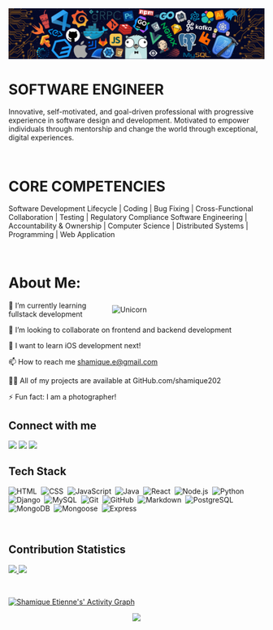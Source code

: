 <img src="https://raw.githubusercontent.com/Jaydeep-Yadav/Jaydeep-Yadav/main/banner.png" >

<br>

# SOFTWARE ENGINEER
Innovative, self-motivated, and goal-driven professional with progressive experience in software design and development. Motivated to empower
individuals through mentorship and change the world through exceptional, digital experiences.

<br>

# CORE COMPETENCIES
Software Development Lifecycle | Coding | Bug Fixing | Cross-Functional Collaboration | Testing | Regulatory Compliance
Software Engineering | Accountability & Ownership | Computer Science | Distributed Systems | Programming | Web Application

<br>

<img align="right" width=300px alt="Unicorn" src="https://media.giphy.com/media/3ohs4BSacFKI7A717y/giphy.gif" style="margin-top:100px"/>

# About Me: 

🌱 I’m currently learning fullstack development

👯 I’m looking to collaborate on frontend and backend development

🤝 I want to learn iOS development next!

📫 How to reach me shamique.e@gmail.com

👨‍💻 All of my projects are available at GitHub.com/shamique202

⚡ Fun fact: I am a photographer!


## Connect with me

<p align = "center">

[<img src="https://img.shields.io/badge/youtube-%231DA1F2.svg?&style=for-the-badge&logo=youtube&logoColor=white&color=black" />](youtube.com/c/Shamique) 
[<img src="https://img.shields.io/badge/linkedin-%2312100E.svg?&style=for-the-badge&logo=linkedin&logoColor=white&color=black" />](https://www.linkedin.com/in/shamiqueetienne/)
[<img src="https://img.shields.io/badge/github-%2312100E.svg?&style=for-the-badge&logo=github&logoColor=white&color=black" />](https://github.com/shamique202)

</p>       

## Tech Stack

![HTML](https://img.shields.io/badge/-HTML-05122A?style=flat&logo=HTML5)&nbsp;
![CSS](https://img.shields.io/badge/-CSS-05122A?style=flat&logo=CSS3&logoColor=1572B6)&nbsp;
![JavaScript](https://img.shields.io/badge/-JavaScript-05122A?style=flat&logo=javascript)&nbsp;
![Java](https://img.shields.io/badge/-Java-05122A?style=flat&logo=Java&logoColor=FFA518)&nbsp;
![React](https://img.shields.io/badge/React-%2320232a.svg?style=flat&logo=react&logoColor=%2361DAFB)&nbsp;
![Node.js](https://img.shields.io/badge/-Node.js-05122A?style=flat&logo=node.js&logoColor=339933)&nbsp;
![Python](https://img.shields.io/badge/-Python-05122A?style=flat&logo=python)&nbsp;
![Django](https://img.shields.io/badge/-Django-05122A?style=flat&logo=django&logoColor=092E20)&nbsp;
![MySQL](https://img.shields.io/badge/-MySQL-05122A?style=flat&logo=mysql&logoColor=4479A1)&nbsp;
![Git](https://img.shields.io/badge/-Git-05122A?style=flat&logo=git)&nbsp;
![GitHub](https://img.shields.io/badge/-GitHub-05122A?style=flat&logo=github)&nbsp;
![Markdown](https://img.shields.io/badge/-Markdown-05122A?style=flat&logo=markdown)&nbsp;
![PostgreSQL](https://img.shields.io/badge/-PostgreSQL-05122A?style=flat&logo=postgresql&logoColor=336791)&nbsp;
![MongoDB](https://img.shields.io/badge/-mongoDB-05122A?style=flat&logo=mongodb&logoColor=336791)&nbsp;
![Mongoose](https://img.shields.io/badge/-mongoose-05122A?style=flat&logo=mongoose&logoColor=336791)&nbsp;
![Express](https://img.shields.io/badge/-Express-05122A?style=flat&logo=express&logoColor=FFCA28)&nbsp;

<!-- ![Flask](https://img.shields.io/badge/-Flask-05122A?style=flat&logo=flask)&nbsp;
![Dart](https://img.shields.io/badge/-Dart-05122A?style=flat&logo=dart&logoColor=1075C2)&nbsp;
![Laravel](https://img.shields.io/badge/-Laravel-05122A?style=flat&logo=laravel&logoColor=FF2D20)&nbsp;
![C](https://img.shields.io/badge/-C-05122A?style=flat&logo=C&logoColor=A8B9CC)&nbsp;
![C++](https://img.shields.io/badge/-C++-05122A?style=flat&logo=C%2B%2B&logoColor=00599C)&nbsp;
![Flutter](https://img.shields.io/badge/-Flutter-05122A?style=flat&logo=flutter&logoColor=02569B)&nbsp;
![Bootstrap](https://img.shields.io/badge/-Bootstrap-05122A?style=flat&logo=bootstrap&logoColor=563D7C)&nbsp;
![JSON](https://img.shields.io/badge/-JSON-05122A?style=flat&logo=json&logoColor=000000)&nbsp;
![Visual Studio Code](https://img.shields.io/badge/-Visual%20Studio%20Code-05122A?style=flat&logo=visual-studio-code&logoColor=007ACC)&nbsp;
![Sublime Text](https://img.shields.io/badge/-Sublime%20Text-05122A?style=flat&logo=sublime-text&logoColor=FF9800)&nbsp;
![Android Studio](https://img.shields.io/badge/-Android%20Studio-05122A?style=flat&logo=android-studio&logoColor=3DDC84)&nbsp;
![Jupyter Notebook](https://img.shields.io/badge/-Jupyter%20Notebook-05122A?style=flat&logo=jupyter&logoColor=F37626)&nbsp;
![Google Colab](https://img.shields.io/badge/-Google%20Colab-05122A?style=flat&logo=google-colab&logoColor=F9AB00)&nbsp;
![Keras](https://img.shields.io/badge/-Keras-05122A?style=flat&logo=keras&logoColor=D00000)&nbsp;
![OpenCV](https://img.shields.io/badge/-OpenCV-05122A?style=flat&logo=opencv&logoColor=5C3EE8)&nbsp;
![Apache Kafka](https://img.shields.io/badge/-Apache%20Kafka-05122A?style=flat&logo=apache-kafka&logoColor=231F20)&nbsp;
![Tensorflow](https://img.shields.io/badge/-Tensorflow-05122A?style=flat&logo=tensorflow&logoColor=FF6F00)&nbsp;
![Arduino](https://img.shields.io/badge/-Arduino-05122A?style=flat&logo=arduino&logoColor=00979D)&nbsp;
![Latex](https://img.shields.io/badge/-Latex-05122A?style=flat&logo=latex&logoColor=008080)&nbsp; -->

<br>

## Contribution Statistics

<p align="left">
  <a href="https://shamique202.dev/">
  <img width="49.5%" src="https://github-readme-stats.vercel.app/api?username=shamique202&show_icons=true&theme=blueberry&hide_border=true" />
    <img width="49.5%" src="https://github-readme-streak-stats.herokuapp.com/?user=shamique202&theme=blueberry&hide_border=true" />
  </a>
</p>

<br>

[![Shamique Etienne's' Activity Graph](https://activity-graph.herokuapp.com/graph?username=shamique202&custom_title=Shamique%20Etienne's%20Contribution%20Graph&theme=react-dark&bg_color=1a2d3d&hide_border=true&line=6dbef7&point=add7ff&color=27e8a7)](https://shamique202.dev)

<p  align="center">
<img src="https://user-images.githubusercontent.com/73097560/115834477-dbab4500-a447-11eb-908a-139a6edaec5c.gif"> 
